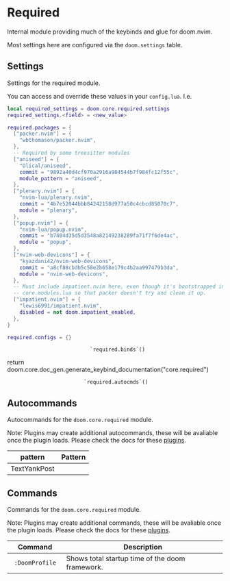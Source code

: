 # Required

Internal module providing much of the keybinds and glue for doom.nvim.

Most settings here are configured via the `doom.settings` table.

## Settings

Settings for the required module.

You can access and override these values in your `config.lua`. I.e.
```lua
local required_settings = doom.core.required.settings
required_settings.<field> = <new_value>
```
```lua
required.packages = {
  ["packer.nvim"] = {
    "wbthomason/packer.nvim",
  },
  -- Required by some treesitter modules
  ["aniseed"] = {
    "Olical/aniseed",
    commit = "9892a40d4cf970a2916a984544b7f984fc12f55c",
    module_pattern = "aniseed",
  },
  ["plenary.nvim"] = {
    "nvim-lua/plenary.nvim",
    commit = "4b7e52044bbb84242158d977a50c4cbcd85070c7",
    module = "plenary",
  },
  ["popup.nvim"] = {
    "nvim-lua/popup.nvim",
    commit = "b7404d35d5d3548a82149238289fa71f7f6de4ac",
    module = "popup",
  },
  ["nvim-web-devicons"] = {
    "kyazdani42/nvim-web-devicons",
    commit = "a8cf88cbdb5c58e2b658e179c4b2aa997479b3da",
    module = "nvim-web-devicons",
  },
  -- Must include impatient.nvim here, even though it's bootstrapped in
  -- core.modules.lua so that packer doesn't try and clean it up.
  ["impatient.nvim"] = {
    "lewis6991/impatient.nvim",
    disabled = not doom.impatient_enabled,
  },
}

required.configs = {}

```

                               `required.binds`()
return doom.core.doc_gen.generate_keybind_documentation("core.required")

                             `required.autocmds`()
## Autocommands

Autocommands for the `doom.core.required` module.

Note: Plugins may create additional autocommands, these will be avaliable once
the plugin loads.  Please check the docs for these [plugins](#plugins-packages).

|      pattern | Pattern |
| ------------ | ------- |
| TextYankPost |

## Commands

Commands for the `doom.core.required` module.

Note: Plugins may create additional commands, these will be avaliable once
the plugin loads.  Please check the docs for these [plugins](#plugins-packages).

|      Command |                                     Description |
| ------------ | ----------------------------------------------- |
| <code> :DoomProfile </code> | Shows total startup time of the doom framework. |
